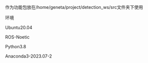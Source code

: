 作为功能包放在/home/geneta/project/detection_ws/src文件夹下使用


环境


Ubuntu20.04

ROS-Noetic

Python3.8

Anaconda3-2023.07-2
